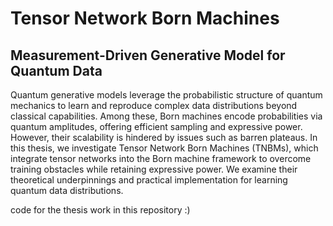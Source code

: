 # Tensor Network Born Machines
## Measurement-Driven Generative Model for Quantum Data

Quantum generative models leverage the probabilistic structure of quantum mechanics to learn and reproduce complex data distributions beyond classical capabilities. Among these, Born machines encode probabilities via quantum amplitudes, offering efficient sampling and expressive power. However, their scalability is hindered by issues such as barren plateaus. In this thesis, we investigate Tensor Network Born Machines (TNBMs), which integrate tensor networks into the Born machine framework to overcome training obstacles while retaining expressive power. We examine their theoretical underpinnings and practical implementation for learning quantum data distributions.

code for the thesis work in this repository :)
